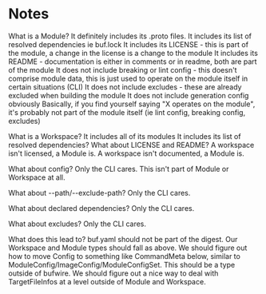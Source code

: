 # Notes

What is a Module?
It definitely includes its .proto files.
It includes its list of resolved dependencies ie buf.lock
It includes its LICENSE - this is part of the module, a change in the license is a change to the module
It includes its README - documentation is either in comments or in readme, both are part of the module
It does not include breaking or lint config - this doesn't comprise module data, this is just used to operate on the module itself in certain situations (CLI)
It does not include excludes - these are already excluded when building the module
It does not include generation config obviously
Basically, if you find yourself saying "X operates on the module", it's probably not part of the module itself (ie lint config, breaking config, excludes)

What is a Workspace?
It includes all of its modules
It includes its list of resolved dependencies?
What about LICENSE and README? A workspace isn't licensed, a Module is. A workspace isn't documented, a Module is.

What about config?
Only the CLI cares. This isn't part of Module or Workspace at all.

What about --path/--exclude-path?
Only the CLI cares.

What about declared dependencies?
Only the CLI cares.

What about excludes?
Only the CLI cares.

What does this lead to?
buf.yaml should not be part of the digest.
Our Workspace and Module types should fall as above.
We should figure out how to move Config to something like CommandMeta below, similar to ModuleConfig/ImageConfig/ModuleConfigSet. This should be a type outside of bufwire.
We should figure out a nice way to deal with TargetFileInfos at a level outside of Module and Workspace.
